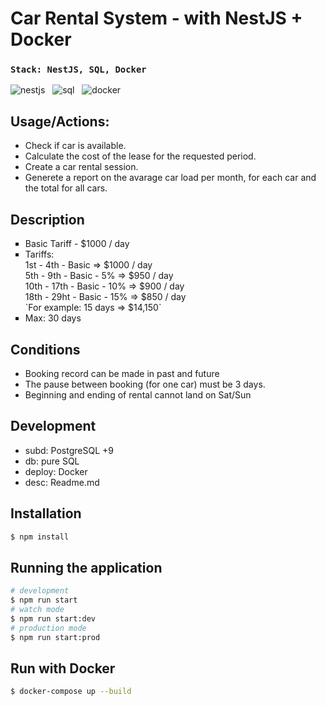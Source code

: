 # Car Rental System - with NestJS + Docker

### `Stack: NestJS, SQL, Docker`
![nestjs](https://user-images.githubusercontent.com/53910160/201094014-86da86a3-4a84-4d43-bd70-d3613ce25ee1.png) &nbsp;
![sql](https://user-images.githubusercontent.com/53910160/201094681-915f1cc3-37c1-4534-a990-5bf89f314f34.png) &nbsp;
![docker](https://user-images.githubusercontent.com/53910160/201095220-904f8e4f-8838-4739-b5f4-4bf3c97a36a4.png)
<br />

## Usage/Actions:
<ul>
  <li>Check if car is available.</li>
  <li>Calculate the cost of the lease for the requested period.</li>
  <li>Create a car rental session.</li>
  <li>Generete a report on the avarage car load per month, for each car and the total for all cars.</li>
</ul>

## Description
<ul style="list-style-type: square">
  <li>Basic Tariff - $1000 / day</li>
  <li>Tariffs:</li>
  1st - 4th   - Basic       => $1000 / day <br />
  5th - 9th   - Basic - 5%  => $950 / day <br />
  10th - 17th - Basic - 10% => $900 / day <br />
  18th - 29ht - Basic - 15% => $850 / day <br />
  `For example: 15 days => $14,150`
  <li>Max: 30 days</li>
</ul>

## Conditions
<ul>
  <li>Booking record can be made in past and future</li>
  <li>The pause between booking (for one car) must be 3 days.</li>
  <li>Beginning and ending of rental cannot land on Sat/Sun</li>
</ul>

## Development
<ul>
  <li>subd: PostgreSQL +9</li>
  <li>db: pure SQL</li>
  <li>deploy: Docker</li>
  <li>desc: Readme.md</li>
</ul>

## Installation
```bash
$ npm install
```
## Running the application
```bash
# development
$ npm run start
# watch mode
$ npm run start:dev
# production mode
$ npm run start:prod
```
## Run with Docker
```bash
$ docker-compose up --build
```
